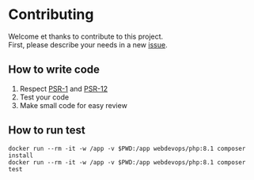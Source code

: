# Contributing

Welcome et thanks to contribute to this project.  
First, please describe your needs in a new [issue](https://github.com/litesaml/lightsaml/issues).

## How to write code

1. Respect [PSR-1](https://www.php-fig.org/psr/psr-1/) and [PSR-12](https://www.php-fig.org/psr/psr-12/)
2. Test your code
3. Make small code for easy review

## How to run test

```shell
docker run --rm -it -w /app -v $PWD:/app webdevops/php:8.1 composer install
docker run --rm -it -w /app -v $PWD:/app webdevops/php:8.1 composer test
```
